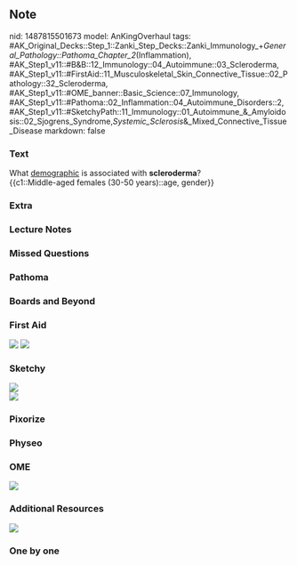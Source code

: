 ## Note
nid: 1487815501673
model: AnKingOverhaul
tags: #AK_Original_Decks::Step_1::Zanki_Step_Decks::Zanki_Immunology_+_General_Pathology::Pathoma_Chapter_2_(Inflammation), #AK_Step1_v11::#B&B::12_Immunology::04_Autoimmune::03_Scleroderma, #AK_Step1_v11::#FirstAid::11_Musculoskeletal_Skin_Connective_Tissue::02_Pathology::32_Scleroderma, #AK_Step1_v11::#OME_banner::Basic_Science::07_Immunology, #AK_Step1_v11::#Pathoma::02_Inflammation::04_Autoimmune_Disorders::2, #AK_Step1_v11::#SketchyPath::11_Immunology::01_Autoimmune_&_Amyloidosis::02_Sjogrens_Syndrome,_Systemic_Sclerosis_&_Mixed_Connective_Tissue_Disease
markdown: false

### Text
<div>
  What <u>demographic</u> is associated with <b>scleroderma</b>?
</div>
<div>
  {{c1::Middle-aged females (30-50 years)::age, gender}}
</div>

### Extra


### Lecture Notes


### Missed Questions


### Pathoma


### Boards and Beyond


### First Aid
<img src="tmpEztTwY.png"> <img src="tmp4Rn4sZ.png">

### Sketchy
<div><img src=
"SketchyMedical%202019-12-29%2012-05-14_1566160514431.jpg"></div><img src="Zoverall%20picture%20(87)_1566160514431.JPG">

### Pixorize


### Physeo


### OME
<div class="ome-widget">
  <a href=
  "https://onlinemeded.org/spa/immunology?ref=anki"><img src=
  "_OME_AnkiFlashcards_Topic_2.png"></a>
</div>

### Additional Resources
<img src="paste-6b06cd318c359497ae6f6f4f86e8ceb6f231ad73.png">

### One by one

